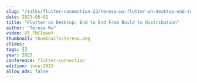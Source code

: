 ```yaml
---
slug: "/talks/flutter-connection-23/teresa-wu-flutter-on-desktop-end-to-end-from-build-to-distribution"
date: 2023-06-02
title: "Flutter on Desktop: End to End From Build to Distribution"
author: "Teresa Wu"
video: U5_FbCIqwwY
thumbnail: thumbnails/teresa.png
slides:
tags: []
year: 2023
conference: flutter-connection
edition: june-2023
allow_ads: false
---
```


